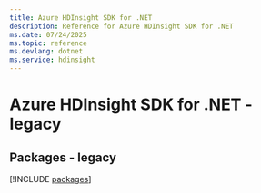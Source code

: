 ```yaml
---
title: Azure HDInsight SDK for .NET
description: Reference for Azure HDInsight SDK for .NET
ms.date: 07/24/2025
ms.topic: reference
ms.devlang: dotnet
ms.service: hdinsight
---
```

# Azure HDInsight SDK for .NET - legacy
## Packages - legacy
[!INCLUDE [packages](hdinsight-index.md)]
